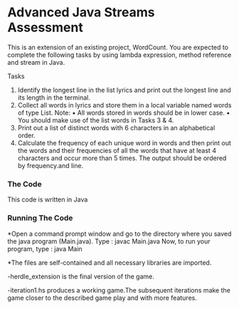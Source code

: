 # Advanced Java Streams Assessment

This is an extension of an existing project, WordCount. You are expected to complete the following tasks by using lambda expression, method reference and stream in Java.

Tasks
1. Identify the longest line in the list lyrics and print out the longest line and its length in the terminal.
2. Collect all words in lyrics and store them in a local variable named words of type List<String>.
Note:
▪ All words stored in words should be in lower case.
▪ You should make use of the list words in Tasks 3 & 4.
3. Print out a list of distinct words with 6 characters in an alphabetical order.
4. Calculate the frequency of each unique word in words and then print out the words and their frequencies of all the words that have at least 4 characters and occur more than 5 times. The output should be ordered by frequency.and line.

### The Code

This code is written in Java

### Running The Code
*Open a command prompt window and go to the directory where you saved the java program (Main.java).
Type :
javac Main.java
Now,  to run your program, type :
java Main


*The files are self-contained and all necessary libraries are imported.


-herdle_extension is the final version of the game.

-iteration1.hs produces a working game.The subsequent iterations make the game closer to the described game play and with more features. 


